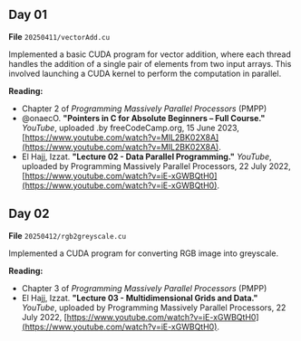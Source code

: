 ## Day 01
 **File** `20250411/vectorAdd.cu`

Implemented a basic CUDA program for vector addition, where each thread handles the addition of a single pair of elements from two input arrays. This involved launching a CUDA kernel to perform the computation in parallel.

**Reading:**

- Chapter 2 of _Programming Massively Parallel Processors_ (PMPP)
- @onaecO. **"Pointers in C for Absolute Beginners – Full Course."** _YouTube_, uploaded .by freeCodeCamp.org, 15 June 2023, [https://www.youtube.com/watch?v=MIL2BK02X8A](https://www.youtube.com/watch?v=MIL2BK02X8A).
- El Hajj, Izzat. **"Lecture 02 - Data Parallel Programming."** _YouTube_, uploaded by Programming Massively Parallel Processors, 22 July 2022, [https://www.youtube.com/watch?v=iE-xGWBQtH0](https://www.youtube.com/watch?v=iE-xGWBQtH0).

## Day 02
**File** `20250412/rgb2greyscale.cu`

Implemented a CUDA program for converting RGB image into greyscale.

**Reading:**
- Chapter 3 of _Programming Massively Parallel Processors_ (PMPP)
- El Hajj, Izzat. **"Lecture 03 - Multidimensional Grids and Data."** _YouTube_, uploaded by Programming Massively Parallel Processors, 22 July 2022, [https://www.youtube.com/watch?v=iE-xGWBQtH0](https://www.youtube.com/watch?v=iE-xGWBQtH0).